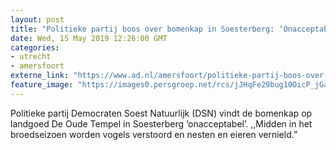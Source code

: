 ```yaml
---
layout: post
title: "Politieke partij boos over bomenkap in Soesterberg: ‘Onacceptabel in het broedseizoen’"
date: Wed, 15 May 2019 12:26:00 GMT
categories: 
- utrecht 
- amersfoort 
externe_link: "https://www.ad.nl/amersfoort/politieke-partij-boos-over-bomenkap-in-soesterberg-onacceptabel-in-het-broedseizoen~a516978f/"
feature_image: "https://images0.persgroep.net/rcs/jJHqFe29bug10OicP_jGa6kzmGM/diocontent/148432149/_fitwidth/400/?appId=21791a8992982cd8da851550a453bd7f&quality=0.7"
---
```


Politieke partij Democraten Soest Natuurlijk (DSN) vindt de bomenkap op landgoed De Oude Tempel in Soesterberg ‘onacceptabel’. ,,Midden in het broedseizoen worden vogels verstoord en nesten en eieren vernield.”
